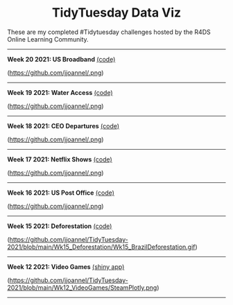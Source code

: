 
<h1 align="center"> TidyTuesday Data Viz</h1>
These are my completed #Tidytuesday challenges hosted by the R4DS Online Learning Community.

---     
**Week 20 2021: US Broadband** [(code)](https://github.com/jjoannel)

(https://github.com/jjoannel/.png)

---      
**Week 19 2021: Water Access** [(code)](https://github.com/jjoannel)

(https://github.com/jjoannel/.png)

---      
**Week 18 2021: CEO Departures** [(code)](https://github.com/jjoannel)

(https://github.com/jjoannel/.png)

---     
**Week 17 2021: Netflix Shows** [(code)](https://github.com/jjoannel)

(https://github.com/jjoannel/.png)

---
**Week 16 2021: US Post Office** [(code)](https://github.com/jjoannel)

(https://github.com/jjoannel/.png)

---
**Week 15 2021: Deforestation** [(code)](https://github.com/jjoannel)

(https://github.com/jjoannel/TidyTuesday-2021/blob/main/Wk15_Deforestation/Wk15_BrazilDeforestation.gif)

---
**Week 12 2021: Video Games** [(shiny app)](https://jdsjourney.shinyapps.io/games/)

(https://github.com/jjoannel/TidyTuesday-2021/blob/main/Wk12_VideoGames/SteamPlotly.png)

---
